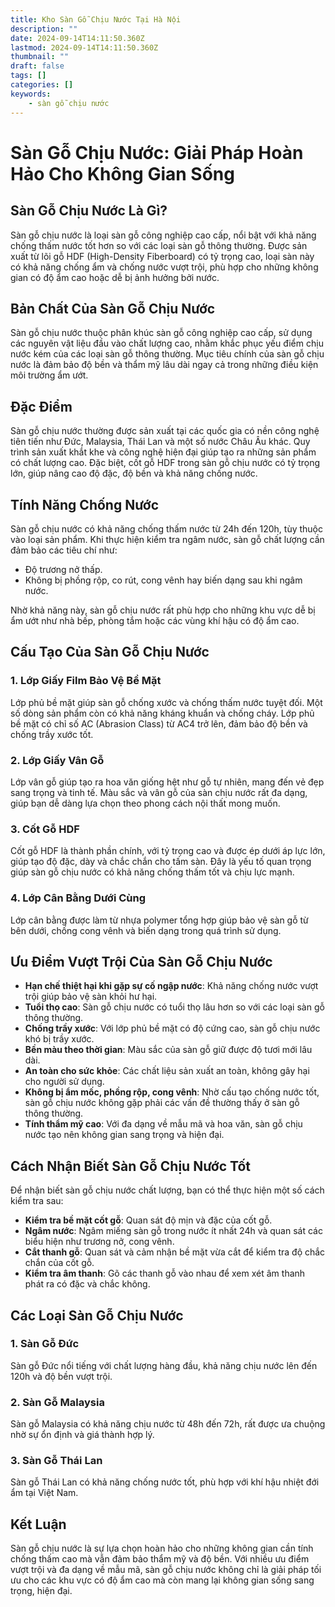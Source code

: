 ```yaml
---
title: Kho Sàn Gỗ Chịu Nước Tại Hà Nội
description: ""
date: 2024-09-14T14:11:50.360Z
lastmod: 2024-09-14T14:11:50.360Z
thumbnail: ""
draft: false
tags: []
categories: []
keywords:
    - sàn gỗ chịu nước
---
```

# Sàn Gỗ Chịu Nước: Giải Pháp Hoàn Hảo Cho Không Gian Sống

## Sàn Gỗ Chịu Nước Là Gì?

Sàn gỗ chịu nước là loại sàn gỗ công nghiệp cao cấp, nổi bật với khả năng chống thấm nước tốt hơn so với các loại sàn gỗ thông thường. Được sản xuất từ lõi gỗ HDF (High-Density Fiberboard) có tỷ trọng cao, loại sàn này có khả năng chống ẩm và chống nước vượt trội, phù hợp cho những không gian có độ ẩm cao hoặc dễ bị ảnh hưởng bởi nước.

## Bản Chất Của Sàn Gỗ Chịu Nước

Sàn gỗ chịu nước thuộc phân khúc sàn gỗ công nghiệp cao cấp, sử dụng các nguyên vật liệu đầu vào chất lượng cao, nhằm khắc phục yếu điểm chịu nước kém của các loại sàn gỗ thông thường. Mục tiêu chính của sàn gỗ chịu nước là đảm bảo độ bền và thẩm mỹ lâu dài ngay cả trong những điều kiện môi trường ẩm ướt.

## Đặc Điểm

Sàn gỗ chịu nước thường được sản xuất tại các quốc gia có nền công nghệ tiên tiến như Đức, Malaysia, Thái Lan và một số nước Châu Âu khác. Quy trình sản xuất khắt khe và công nghệ hiện đại giúp tạo ra những sản phẩm có chất lượng cao. Đặc biệt, cốt gỗ HDF trong sàn gỗ chịu nước có tỷ trọng lớn, giúp nâng cao độ đặc, độ bền và khả năng chống nước.

## Tính Năng Chống Nước

Sàn gỗ chịu nước có khả năng chống thấm nước từ 24h đến 120h, tùy thuộc vào loại sản phẩm. Khi thực hiện kiểm tra ngâm nước, sàn gỗ chất lượng cần đảm bảo các tiêu chí như:

- Độ trương nở thấp.
- Không bị phồng rộp, co rút, cong vênh hay biến dạng sau khi ngâm nước.
  
Nhờ khả năng này, sàn gỗ chịu nước rất phù hợp cho những khu vực dễ bị ẩm ướt như nhà bếp, phòng tắm hoặc các vùng khí hậu có độ ẩm cao.

## Cấu Tạo Của Sàn Gỗ Chịu Nước

### 1. Lớp Giấy Film Bảo Vệ Bề Mặt
Lớp phủ bề mặt giúp sàn gỗ chống xước và chống thấm nước tuyệt đối. Một số dòng sản phẩm còn có khả năng kháng khuẩn và chống cháy. Lớp phủ bề mặt có chỉ số AC (Abrasion Class) từ AC4 trở lên, đảm bảo độ bền và chống trầy xước tốt.

### 2. Lớp Giấy Vân Gỗ
Lớp vân gỗ giúp tạo ra hoa văn giống hệt như gỗ tự nhiên, mang đến vẻ đẹp sang trọng và tinh tế. Màu sắc và vân gỗ của sàn chịu nước rất đa dạng, giúp bạn dễ dàng lựa chọn theo phong cách nội thất mong muốn.

### 3. Cốt Gỗ HDF
Cốt gỗ HDF là thành phần chính, với tỷ trọng cao và được ép dưới áp lực lớn, giúp tạo độ đặc, dày và chắc chắn cho tấm sàn. Đây là yếu tố quan trọng giúp sàn gỗ chịu nước có khả năng chống thấm tốt và chịu lực mạnh.

### 4. Lớp Cân Bằng Dưới Cùng
Lớp cân bằng được làm từ nhựa polymer tổng hợp giúp bảo vệ sàn gỗ từ bên dưới, chống cong vênh và biến dạng trong quá trình sử dụng.

## Ưu Điểm Vượt Trội Của Sàn Gỗ Chịu Nước

- **Hạn chế thiệt hại khi gặp sự cố ngập nước**: Khả năng chống nước vượt trội giúp bảo vệ sàn khỏi hư hại.
- **Tuổi thọ cao**: Sàn gỗ chịu nước có tuổi thọ lâu hơn so với các loại sàn gỗ thông thường.
- **Chống trầy xước**: Với lớp phủ bề mặt có độ cứng cao, sàn gỗ chịu nước khó bị trầy xước.
- **Bền màu theo thời gian**: Màu sắc của sàn gỗ giữ được độ tươi mới lâu dài.
- **An toàn cho sức khỏe**: Các chất liệu sản xuất an toàn, không gây hại cho người sử dụng.
- **Không bị ẩm mốc, phồng rộp, cong vênh**: Nhờ cấu tạo chống nước tốt, sàn gỗ chịu nước không gặp phải các vấn đề thường thấy ở sàn gỗ thông thường.
- **Tính thẩm mỹ cao**: Với đa dạng về mẫu mã và hoa văn, sàn gỗ chịu nước tạo nên không gian sang trọng và hiện đại.

## Cách Nhận Biết Sàn Gỗ Chịu Nước Tốt

Để nhận biết sàn gỗ chịu nước chất lượng, bạn có thể thực hiện một số cách kiểm tra sau:

- **Kiểm tra bề mặt cốt gỗ**: Quan sát độ mịn và đặc của cốt gỗ.
- **Ngâm nước**: Ngâm miếng sàn gỗ trong nước ít nhất 24h và quan sát các biểu hiện như trương nở, cong vênh.
- **Cắt thanh gỗ**: Quan sát và cảm nhận bề mặt vừa cắt để kiểm tra độ chắc chắn của cốt gỗ.
- **Kiểm tra âm thanh**: Gõ các thanh gỗ vào nhau để xem xét âm thanh phát ra có đặc và chắc không.

## Các Loại Sàn Gỗ Chịu Nước

### 1. Sàn Gỗ Đức
Sàn gỗ Đức nổi tiếng với chất lượng hàng đầu, khả năng chịu nước lên đến 120h và độ bền vượt trội.

### 2. Sàn Gỗ Malaysia
Sàn gỗ Malaysia có khả năng chịu nước từ 48h đến 72h, rất được ưa chuộng nhờ sự ổn định và giá thành hợp lý.

### 3. Sàn Gỗ Thái Lan
Sàn gỗ Thái Lan có khả năng chống nước tốt, phù hợp với khí hậu nhiệt đới ẩm tại Việt Nam.

## Kết Luận

Sàn gỗ chịu nước là sự lựa chọn hoàn hảo cho những không gian cần tính chống thấm cao mà vẫn đảm bảo thẩm mỹ và độ bền. Với nhiều ưu điểm vượt trội và đa dạng về mẫu mã, sàn gỗ chịu nước không chỉ là giải pháp tối ưu cho các khu vực có độ ẩm cao mà còn mang lại không gian sống sang trọng, hiện đại.